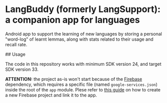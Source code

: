 # LangBuddy (formerly LangSupport): a companion app for languages

Android app to support the learning of new languages by storing a personal "word-log" of learnt lemmas, along with stats related to their usage and recall rate.

## Usage

The code in this repository works with minimum SDK version 24, and target SDK version 33.

**ATTENTION:** the project as-is won't start because of the [Firebase](https://firebase.google.com/?hl=en) dependency, which requires a specific file (named `google-services.json`) inside the root of the `app` module. Plese refer to [this guide](https://firebase.google.com/docs/android/setup?hl=en) on how to create a new Firebase project and link it to the app.

